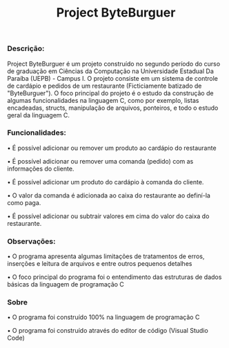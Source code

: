 <header>
  <h1><strong>Project ByteBurguer</strong></h1>
</header>

<h3>Descrição:</h3>
<p>Project ByteBurguer é um projeto construído no segundo período do curso de graduação em Ciências da Computação na Universidade Estadual Da Paraíba (UEPB) - Campus I. O projeto consiste em um sistema de controle de cardápio e pedidos de um restaurante (Ficticiamente batizado de "ByteBurguer"). O foco principal do projeto é o estudo da construção de algumas funcionalidades na linguagem C, como por exemplo, listas encadeadas, structs, manipulação de arquivos, ponteiros, e todo o estudo geral da linguagem C.</p>

<h3><strong>Funcionalidades:</strong></h3>
<p>• É possível adicionar ou remover um produto ao cardápio do restaurante</p>
<p>• É possível adicionar ou remover uma comanda (pedido) com as informações do cliente.</p>
<p>• É possível adicionar um produto do cardápio à comanda do cliente.</p>
<p>• O valor da comanda é adicionada ao caixa do restaurante ao definí-la como paga.</p>
<p>• É possível adicionar ou subtrair valores em cima do valor do caixa do restaurante.</p>

<h3><strong>Observações:</strong></h3>
<p>• O programa apresenta algumas limitações de tratamentos de erros, inserções e leitura de arquivos e entre outros pequenos detalhes</p>
<p>• O foco principal do programa foi o entendimento das estruturas de dados básicas da linguagem de programação C</p>

<h3>Sobre</h3>
<p>• O programa foi construído 100% na linguagem de programação C</p>
<p>• O programa foi construído através do editor de código (Visual Studio Code)</p>

<h1></h1>

